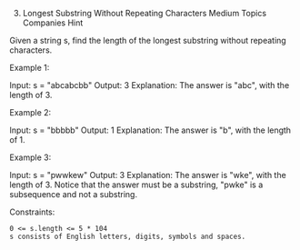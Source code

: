 
3. Longest Substring Without Repeating Characters
Medium
Topics
Companies
Hint

Given a string s, find the length of the longest
substring
without repeating characters.

 

Example 1:

Input: s = "abcabcbb"
Output: 3
Explanation: The answer is "abc", with the length of 3.

Example 2:

Input: s = "bbbbb"
Output: 1
Explanation: The answer is "b", with the length of 1.

Example 3:

Input: s = "pwwkew"
Output: 3
Explanation: The answer is "wke", with the length of 3.
Notice that the answer must be a substring, "pwke" is a subsequence and not a substring.

 

Constraints:

    0 <= s.length <= 5 * 104
    s consists of English letters, digits, symbols and spaces.

